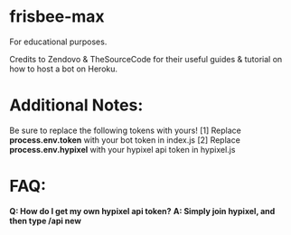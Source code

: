 # frisbee-max
For educational purposes.

Credits to Zendovo & TheSourceCode for their useful guides & tutorial on how to host a bot on Heroku.

# Additional Notes:
Be sure to replace the following tokens with yours!
[1] Replace **process.env.token** with your bot token in index.js
[2] Replace **process.env.hypixel** with your hypixel api token in hypixel.js

# FAQ:
**Q: How do I get my own hypixel api token?**
**A: Simply join hypixel, and then type /api new**
